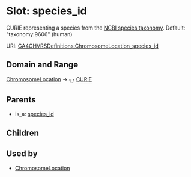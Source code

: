 
# Slot: species_id


CURIE representing a species from the [NCBI species taxonomy](https://registry.identifiers.org/registry/taxonomy). Default: "taxonomy:9606" (human)

URI: [GA4GHVRSDefinitions:ChromosomeLocation_species_id](GA4GHVRSDefinitionsChromosomeLocation_species_id)


## Domain and Range

[ChromosomeLocation](ChromosomeLocation.md) &#8594;  <sub>1..1</sub> [CURIE](CURIE.md)

## Parents

 *  is_a: [species_id](species_id.md)

## Children


## Used by

 * [ChromosomeLocation](ChromosomeLocation.md)
